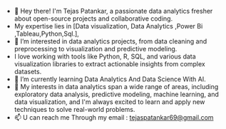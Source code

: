 - 👋  Hey there! I'm Tejas Patankar, a  passionate data analytics fresher  about open-source projects and collaborative coding.
-  My expertise lies in [Data visualization, Data Analytics ,Power Bi ,Tableau,Python,Sql.],   
- 👀 I’m interested in data analytics projects, from data cleaning and preprocessing to visualization and predictive modeling.
- I love working with tools like Python, R, SQL, and various data visualization libraries to extract actionable insights from complex datasets.
- 🌱 I’m currently learning Data Analytics And Data Science With AI.
- 💞️ My interests in data analytics span a wide range of areas, including exploratory data analysis, predictive modeling, machine learning, and data visualization,
   and I'm always excited to learn and apply new techniques to solve real-world problems.
- 📫 U can reach me Through my email : tejaspatankar69@gmail.com


